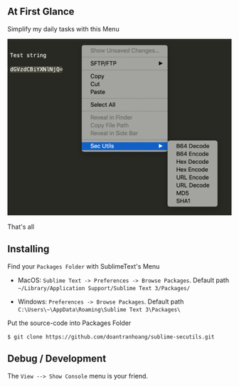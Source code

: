 ## At First Glance

Simplify my daily tasks with this Menu

![sublime-secutils](https://raw.githubusercontent.com/doantranhoang/sublime-secutils/master/images/at_first_glance.png)

That's all

## Installing

Find your `Packages Folder` with SublimeText's Menu
- MacOS: `Sublime Text -> Preferences -> Browse Packages`. Default path `~/Library/Application Support/Sublime Text 3/Packages/`

- Windows: `Preferences -> Browse Packages`. Default path `C:\Users\~\AppData\Roaming\Sublime Text 3\Packages\`

Put the source-code into Packages Folder

```
$ git clone https://github.com/doantranhoang/sublime-secutils.git
```

## Debug / Development

The `View --> Show Console` menu is your friend.
